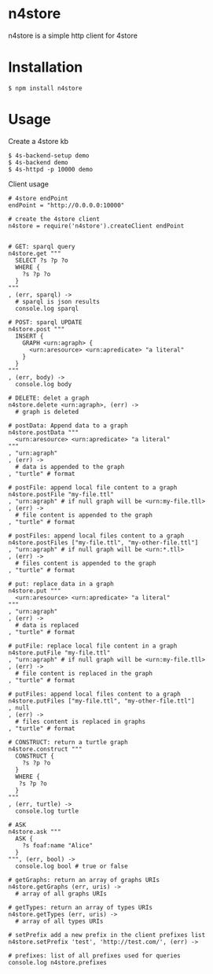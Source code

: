 


# n4store

n4store is a simple http client for 4store

# Installation 

    $ npm install n4store

# Usage 

Create a 4store kb 

    $ 4s-backend-setup demo
    $ 4s-backend demo
    $ 4s-httpd -p 10000 demo

Client usage 
    
    # 4store endPoint
    endPoint = "http://0.0.0.0:10000"

    # create the 4store client
    n4store = require('n4store').createClient endPoint
    
    
    # GET: sparql query
    n4store.get """
      SELECT ?s ?p ?o 
      WHERE {
        ?s ?p ?o
      }
    """
    , (err, sparql) ->
      # sparql is json results
      console.log sparql

    # POST: sparql UPDATE
    n4store.post """
      INSERT {
        GRAPH <urn:agraph> {
          <urn:aresource> <urn:apredicate> "a literal"
        }
      }
    """
    , (err, body) ->
      console.log body

    # DELETE: delet a graph
    n4store.delete <urn:agraph>, (err) ->
      # graph is deleted

    # postData: Append data to a graph
    n4store.postData """
      <urn:aresource> <urn:apredicate> "a literal"
    """
    , "urn:agraph"
    , (err) ->
      # data is appended to the graph
    , "turtle" # format

    # postFile: append local file content to a graph
    n4store.postFile "my-file.ttl"
    , "urn:agraph" # if null graph will be <urn:my-file.tll>
    , (err) ->
      # file content is appended to the graph
    , "turtle" # format

    # postFiles: append local files content to a graph
    n4store.postFiles ["my-file.ttl", "my-other-file.ttl"]
    , "urn:agraph" # if null graph will be <urn:*.tll>
    , (err) ->
      # files content is appended to the graph
    , "turtle" # format

    # put: replace data in a graph
    n4store.put """
      <urn:aresource> <urn:apredicate> "a literal"
    """
    , "urn:agraph"
    , (err) ->
      # data is replaced
    , "turtle" # format

    # putFile: replace local file content in a graph
    n4store.putFile "my-file.ttl"
    , "urn:agraph" # if null graph will be <urn:my-file.tll>
    , (err) ->
      # file content is replaced in the graph
    , "turtle" # format

    # putFiles: append local files content to a graph
    n4store.putFiles ["my-file.ttl", "my-other-file.ttl"]
    , null
    , (err) ->
      # files content is replaced in graphs
    , "turtle" # format

    # CONSTRUCT: return a turtle graph
    n4store.construct """
      CONSTRUCT {
        ?s ?p ?o
      }
      WHERE {
       ?s ?p ?o 
      }
    """
    , (err, turtle) ->
      console.log turtle

    # ASK
    n4store.ask """
      ASK {
        ?s foaf:name "Alice"
      }
    """, (err, bool) ->
      console.log bool # true or false

    # getGraphs: return an array of graphs URIs
    n4store.getGraphs (err, uris) ->
      # array of all graphs URIs
    
    # getTypes: return an array of types URIs
    n4store.getTypes (err, uris) ->
      # array of all types URIs

    # setPrefix add a new prefix in the client prefixes list
    n4store.setPrefix 'test', 'http://test.com/', (err) ->

    # prefixes: list of all prefixes used for queries
    console.log n4store.prefixes 

    
